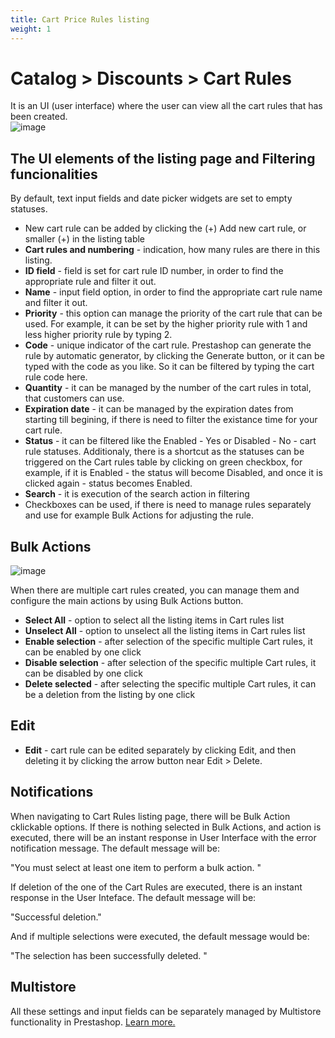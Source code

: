 ```yaml
---
title: Cart Price Rules listing
weight: 1
---
```


# Catalog > Discounts > Cart Rules
It is an UI (user interface) where the user can view all the cart rules that has been created.<br>
![image](https://github.com/PrestaShop/prestashop-specs/blob/355b25180bb99fae1592d62eeed7a286c884148f/static/img/cart-rules-listing.png)

## The UI elements of the listing page and Filtering funcionalities
By default, text input fields and date picker widgets are set to empty statuses.

- New cart rule can be added by clicking the (+) Add new cart rule, or smaller (+) in the listing table
- **Cart rules and numbering** - indication, how many rules are there in this listing.
- **ID field** - field is set for cart rule ID number, in order to find the appropriate rule and filter it out.
- **Name** - input field option, in order to find the appropriate cart rule name and filter it out.
- **Priority** - this option can manage the priority of the cart rule that can be used. For example, it can be set by the higher priority rule with 1 and less higher priority rule by typing 2.
- **Code** - unique indicator of the cart rule. Prestashop can generate the rule by automatic generator, by clicking the Generate button, or it can be typed with the code as you like. So it can be filtered by typing the cart rule code here.
- **Quantity** - it can be managed by the number of the cart rules in total, that customers can use.
- **Expiration date** - it can be managed by the expiration dates from starting till begining, if there is need to filter the existance time for your cart rule.
- **Status** - it can be filtered like the Enabled - Yes or Disabled - No - cart rule statuses. Additionaly, there is a shortcut as the statuses can be triggered on the Cart rules table by clicking on green checkbox, for example, if it is Enabled - the status will become Disabled, and once it is clicked again - status becomes Enabled.
- **Search** - it is execution of the search action in filtering
- Checkboxes can be used, if there is need to manage rules separately and use for example Bulk Actions for adjusting the rule.

## Bulk Actions
![image](https://github.com/PrestaShop/prestashop-specs/blob/355b25180bb99fae1592d62eeed7a286c884148f/static/img/bulk-actions.png)

When there are multiple cart rules created, you can manage them and configure the main actions by using Bulk Actions button. <br>

- **Select All** - option to select all the listing items in Cart rules list
- **Unselect All** - option to unselect all the listing items in Cart rules list
- **Enable selection** - after selection of the specific multiple Cart rules, it can be enabled by one click
- **Disable selection** - after selection of the specific multiple Cart rules, it can be disabled by one click
- **Delete selected** - after selecting the specific multiple Cart rules, it can be a deletion from the listing by one click

## Edit
- **Edit** - cart rule can be edited separately by clicking Edit, and then deleting it by clicking the arrow button near Edit > Delete.

## Notifications
When navigating to Cart Rules listing page, there will be Bulk Action cklickable options. If there is nothing selected in Bulk Actions, and action is executed, there will be an instant response in User Interface with the error notification message. The default message will be:<br>

"You must select at least one item to perform a bulk action. "

If deletion of the one of the Cart Rules are executed, there is an instant response in the User Inteface. The default message will be:<br>

"Successful deletion."

And if multiple selections were executed, the default message would be:<br>

"The selection has been successfully deleted. "

## Multistore 
All these settings and input fields can be separately managed by Multistore functionality in Prestashop. [Learn more.](https://github.com/PrestaShop/prestashop-specs/blob/master/content/1.7/back-office/shop-parameters/general/maintenance.md#multistore-behavior)
